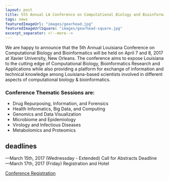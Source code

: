 ```yaml
---
layout: post
title: 5th Annual LA Conference on Computational Biology and Bioinformatics
tags: news
featuredImageUrl: "images/gearhead.jpg"
featuredImageUrlSquare: "images/gearhead-square.jpg"
excerpt_separator: <!--more-->
---
```

<p>We are happy to announce that the 5th Annual Louisiana Conference on Computational Biology and Bioinformatics will be held on April 7 and 8, 2017 at Xavier University, <!--more-->New Orleans. The conference aims to expose Louisiana to the cutting edge of Computational Biology, Bioinformatics Research and Applications while also providing a platform for exchange of information and technical knowledge among Louisiana-based scientists involved in different aspects of computational biology & bioinformatics.</p>
<h3>Conference Thematic Sessions are:</h3>
<ul>
  <li>Drug Repurposing, Information, and Forensics</li>
  <li>Health Informatics, Big Data, and Computing</li>
  <li>Genomics and Data Visualization</li>
  <li>Microbiome and Epidemiology</li>
  <li>Virology and Infectious Diseases</li>
  <li>Metabolomics and Proteomics</li>
</ul>
<h2>deadlines</h2>
<p>—March 15th, 2017 (Wednessday - Extended) Call for Abstracts Deadline<br>—March 17th, 2017 (Friday) Registration and Hotel</p>
<!-- This button should be generated dynamically because it is optional and not appropriate for all blog posts. it you do generate it, be sure to include the classes listed inside the button tag below -->
<a href="conference-on-biology-and-bioinformatics.html#eventRegistration" class="button">Conference Registration</a>
